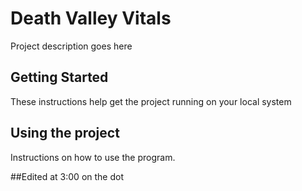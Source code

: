 # Death Valley Vitals

Project description goes here

## Getting Started

These instructions help get the project running on your local system

## Using the project

Instructions on how to use the program.

##Edited at 3:00 on the dot